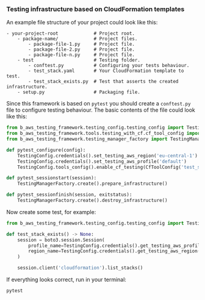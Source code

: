 ### Testing infrastructure based on CloudFormation templates

An example file structure of your project could look like this:

```text
- your-project-root             # Project root.
    - package-name/             # Project files.
        - package-file-1.py     # Project file.
        - package-file-2.py     # Project file.
        - package-file-n.py     # Project file.
    - test                      # Testing folder.
        - conftest.py           # Configuring your tests behaviour.
        - test_stack.yaml       # Your CloudFormation template to test.
        - test_stack_exists.py  # Test that asserts the created infrastructure.
    - setup.py                  # Packaging file.
```

Since this framework is based on `pytest` you should create a `conftest.py`
file to configure testing behaviour. The basic contents of the file could
look like this:

```python
from b_aws_testing_framework.testing_config.testing_config import TestingConfig
from b_aws_testing_framework.tools.testing_with_cf.cf_tool_config import CfToolConfig
from b_aws_testing_framework.testing_manager_factory import TestingManagerFactory

def pytest_configure(config):
    TestingConfig.credentials().set_testing_aws_region('eu-central-1')
    TestingConfig.credentials().set_testing_aws_profile('default')
    TestingConfig.tools_config().enable_cf_testing(CfToolConfig('test_stack.yaml'))

def pytest_sessionstart(session):
    TestingManagerFactory.create().prepare_infrastructure()

def pytest_sessionfinish(session, exitstatus):
    TestingManagerFactory.create().destroy_infrastructure()
```

Now create some test, for example:

```python
from b_aws_testing_framework.testing_config.testing_config import TestingConfig

def test_stack_exists() -> None:
    session = boto3.session.Session(
        profile_name=TestingConfig.credentials().get_testing_aws_profile(),
        region_name=TestingConfig.credentials().get_testing_aws_region()
    )

    session.client('cloudformation').list_stacks()
```

If everything looks correct, run in your terminal:

```bash
pytest
```
